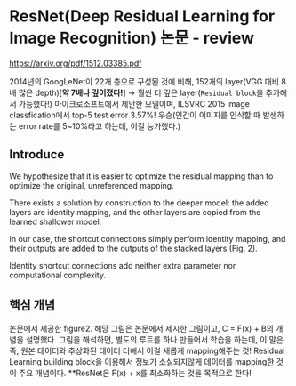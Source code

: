 # ResNet(Deep Residual Learning for Image Recognition) 논문 - review

https://arxiv.org/pdf/1512.03385.pdf

2014년의 GoogLeNet이 22개 층으로 구성된 것에 비해, 152개의 layer(VGG 대비 8배 많은 depth)[**약 7배나 깊어졌다!**] → 훨씬 더 깊은 layer(`Residual block`을 추가해서 가능했다!) 
마이크로소프트에서 제안한 모델이며, ILSVRC 2015 image classfication에서 top-5 test error 3.57%! 우승(인간이 이미지를 인식할 때 발생하는 error rate를 5~10%라고 하는데, 이걸 능가했다.)

## Introduce

We hypothesize that it is easier to optimize the residual mapping than to optimize the original, unreferenced mapping.
  
There exists a solution by construction to the deeper model: the added layers are identity mapping, and the other layers are copied from the learned shallower model.

In our case, the shortcut connections simply perform identity mapping, and their outputs are added to the outputs of the stacked layers (Fig. 2).

Identity shortcut connections add neither extra parameter nor computational complexity.

## 핵심 개념
  
논문에서 제공한 figure2. 해당 그림은 논문에서 제시한 그림이고, C = F(x) + B의 개념을 설명했다. 그림을 해석하면, 별도의 루트를 하나 만들어서 학습을 하는데, 이 말은 즉, 원본 데이터와 추상화된 데이터 더해서 이걸 새롭게 mapping해주는 것!
Residual Learning building block을 이용해서 정보가 소실되지않게 데이터를 mapping한 것이 주요 개념이다. **ResNet은 F(x) + x를 최소화하는 것을 목적으로 한다!
